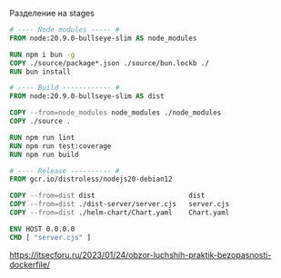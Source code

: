 
Разделение на stages

```dockerfile
# ---- Node modules ----- #
FROM node:20.9.0-bullseye-slim AS node_modules

RUN npm i bun -g
COPY ./source/package*.json ./source/bun.lockb ./
RUN bun install

# ---- Build ------------ #
FROM node:20.9.0-bullseye-slim AS dist

COPY --from=node_modules node_modules ./node_modules
COPY ./source .

RUN npm run lint
RUN npm run test:coverage
RUN npm run build

# ---- Release ---------- #
FROM gcr.io/distroless/nodejs20-debian12

COPY --from=dist dist                       dist
COPY --from=dist ./dist-server/server.cjs   server.cjs
COPY --from=dist ./helm-chart/Chart.yaml    Chart.yaml

ENV HOST 0.0.0.0
CMD [ "server.cjs" ]
```


https://itsecforu.ru/2023/01/24/obzor-luchshih-praktik-bezopasnosti-dockerfile/